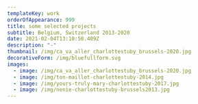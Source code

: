 ```yaml
---
templateKey: work
orderOfAppearance: 999
title: some selected projects
subtitle: Belgium, Switzerland 2013-2020
date: 2021-02-04T13:10:50.409Z
description: "-"
thumbnail: /img/ca_va_aller_charlottestuby_brussels-2020.jpg
decorativeForm: /img/bluefullform.svg
images:
  - image: /img/ca_va_aller_charlottestuby_brussels-2020.jpg
  - image: /img/ton-maillot-charlottestuby-2014.jpg
  - image: /img/yours-truly-mary-charlottestuby-2017.jpg
  - image: /img/nenie-charlottestuby-brussels2013.jpg
---
```

